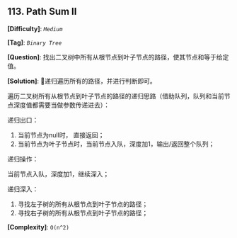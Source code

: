 ## 113. Path Sum II

__[Difficulty]__: _`Medium`_

__[Tag]__: _`Binary Tree`_

__[Question]__: 找出二叉树中所有从根节点到叶子节点的路径，使其节点和等于给定值。

__[Solution]__: 递归遍历所有的路径，并进行判断即可。

遍历二叉树所有从根节点到叶子节点的路径的递归思路（借助队列，队列和当前节点深度值都需要当做参数传递进去）：

递归出口： 

1. 当前节点为null时， 直接返回；
2. 当前节点为叶子节点时，当前节点入队，深度加1，输出/返回整个队列；

递归操作：

当前节点入队，深度加1，继续深入；

递归深入：

1. 寻找左子树的所有从根节点到叶子节点的路径；
2. 寻找右子树的所有从根节点到叶子节点的路径；

__[Complexity]__: `O(n^2)`
